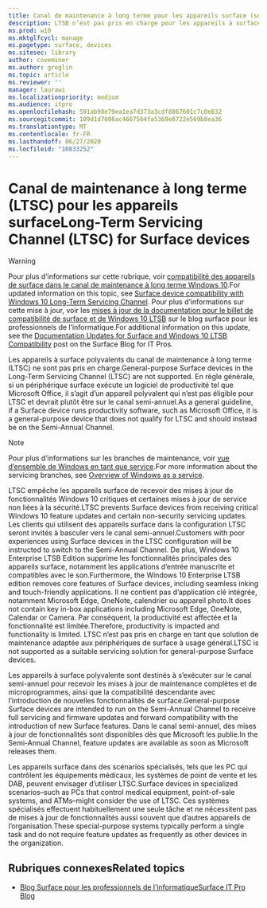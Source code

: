 ```yaml
---
title: Canal de maintenance à long terme pour les appareils surface (surface)
description: LTSB n’est pas pris en charge pour les appareils à surface polyvalents et doit être utilisé uniquement pour les appareils spécialisés.
ms.prod: w10
ms.mktglfcycl: manage
ms.pagetype: surface, devices
ms.sitesec: library
author: coveminer
ms.author: greglin
ms.topic: article
ms.reviewer: ''
manager: laurawi
ms.localizationpriority: medium
ms.audience: itpro
ms.openlocfilehash: 591ab98e79ea1ea7d373a3cdf8867601c7c0e832
ms.sourcegitcommit: 109d1d7608ac4667564fa5369e8722e569b8ea36
ms.translationtype: MT
ms.contentlocale: fr-FR
ms.lasthandoff: 06/27/2020
ms.locfileid: "10833252"
---
```

# <span data-ttu-id="09916-103">Canal de maintenance à long terme (LTSC) pour les appareils surface</span><span class="sxs-lookup"><span data-stu-id="09916-103">Long-Term Servicing Channel (LTSC) for Surface devices</span></span>

>[!WARNING]
><span data-ttu-id="09916-104">Pour plus d’informations sur cette rubrique, voir [compatibilité des appareils de surface dans le canal de maintenance à long terme Windows 10](surface-device-compatibility-with-windows-10-ltsc.md).</span><span class="sxs-lookup"><span data-stu-id="09916-104">For updated information on this topic, see [Surface device compatibility with Windows 10 Long-Term Servicing Channel](surface-device-compatibility-with-windows-10-ltsc.md).</span></span> <span data-ttu-id="09916-105">Pour plus d’informations sur cette mise à jour, voir les [mises à jour de la documentation pour le billet de compatibilité de surface et de Windows 10 LTSB](https://blogs.technet.microsoft.com/surface/2017/04/11/documentation-updates-for-surface-and-windows-10-ltsb-compatibility) sur le blog surface pour les professionnels de l’informatique.</span><span class="sxs-lookup"><span data-stu-id="09916-105">For additional information on this update, see the [Documentation Updates for Surface and Windows 10 LTSB Compatibility](https://blogs.technet.microsoft.com/surface/2017/04/11/documentation-updates-for-surface-and-windows-10-ltsb-compatibility) post on the Surface Blog for IT Pros.</span></span>

<span data-ttu-id="09916-106">Les appareils à surface polyvalents du canal de maintenance à long terme (LTSC) ne sont pas pris en charge.</span><span class="sxs-lookup"><span data-stu-id="09916-106">General-purpose Surface devices in the Long-Term Servicing Channel (LTSC) are not supported.</span></span> <span data-ttu-id="09916-107">En règle générale, si un périphérique surface exécute un logiciel de productivité tel que Microsoft Office, il s’agit d’un appareil polyvalent qui n’est pas éligible pour LTSC et devrait plutôt être sur le canal semi-annuel.</span><span class="sxs-lookup"><span data-stu-id="09916-107">As a general guideline, if a Surface device runs productivity software, such as Microsoft Office, it is a general-purpose device that does not qualify for LTSC and should instead be on the Semi-Annual Channel.</span></span> 

>[!NOTE]
><span data-ttu-id="09916-108">Pour plus d’informations sur les branches de maintenance, voir [vue d’ensemble de Windows en tant que service](https://technet.microsoft.com/itpro/windows/manage/waas-overview).</span><span class="sxs-lookup"><span data-stu-id="09916-108">For more information about the servicing branches, see [Overview of Windows as a service](https://technet.microsoft.com/itpro/windows/manage/waas-overview).</span></span>

<span data-ttu-id="09916-109">LTSC empêche les appareils surface de recevoir des mises à jour de fonctionnalités Windows 10 critiques et certaines mises à jour de service non liées à la sécurité.</span><span class="sxs-lookup"><span data-stu-id="09916-109">LTSC prevents Surface devices from receiving critical Windows 10 feature updates and certain non-security servicing updates.</span></span> <span data-ttu-id="09916-110">Les clients qui utilisent des appareils surface dans la configuration LTSC seront invités à basculer vers le canal semi-annuel.</span><span class="sxs-lookup"><span data-stu-id="09916-110">Customers with poor experiences using Surface devices in the LTSC configuration will be instructed to switch to the Semi-Annual Channel.</span></span> <span data-ttu-id="09916-111">De plus, Windows 10 Enterprise LTSB Edition supprime les fonctionnalités principales des appareils surface, notamment les applications d’entrée manuscrite et compatibles avec le son.</span><span class="sxs-lookup"><span data-stu-id="09916-111">Furthermore, the Windows 10 Enterprise LTSB edition removes core features of Surface devices, including seamless inking and touch-friendly applications.</span></span> <span data-ttu-id="09916-112">Il ne contient pas d’application clé intégrée, notamment Microsoft Edge, OneNote, calendrier ou appareil photo.</span><span class="sxs-lookup"><span data-stu-id="09916-112">It does not contain key in-box applications including Microsoft Edge, OneNote, Calendar or Camera.</span></span> <span data-ttu-id="09916-113">Par conséquent, la productivité est affectée et la fonctionnalité est limitée.</span><span class="sxs-lookup"><span data-stu-id="09916-113">Therefore, productivity is impacted and functionality is limited.</span></span> <span data-ttu-id="09916-114">LTSC n’est pas pris en charge en tant que solution de maintenance adaptée aux périphériques de surface à usage général.</span><span class="sxs-lookup"><span data-stu-id="09916-114">LTSC is not supported as a suitable servicing solution for general-purpose Surface devices.</span></span> 

<span data-ttu-id="09916-115">Les appareils à surface polyvalente sont destinés à s’exécuter sur le canal semi-annuel pour recevoir les mises à jour de maintenance complètes et de microprogrammes, ainsi que la compatibilité descendante avec l’introduction de nouvelles fonctionnalités de surface.</span><span class="sxs-lookup"><span data-stu-id="09916-115">General-purpose Surface devices are intended to run on the Semi-Annual Channel to receive full servicing and firmware updates and forward compatibility with the introduction of new Surface features.</span></span> <span data-ttu-id="09916-116">Dans le canal semi-annuel, des mises à jour de fonctionnalités sont disponibles dès que Microsoft les publie.</span><span class="sxs-lookup"><span data-stu-id="09916-116">In the Semi-Annual Channel, feature updates are available as soon as Microsoft releases them.</span></span>

<span data-ttu-id="09916-117">Les appareils surface dans des scénarios spécialisés, tels que les PC qui contrôlent les équipements médicaux, les systèmes de point de vente et les DAB, peuvent envisager d’utiliser LTSC.</span><span class="sxs-lookup"><span data-stu-id="09916-117">Surface devices in specialized scenarios–such as PCs that control medical equipment, point-of-sale systems, and ATMs–might consider the use of LTSC.</span></span> <span data-ttu-id="09916-118">Ces systèmes spécialisés effectuent habituellement une seule tâche et ne nécessitent pas de mises à jour de fonctionnalités aussi souvent que d’autres appareils de l’organisation.</span><span class="sxs-lookup"><span data-stu-id="09916-118">These special-purpose systems typically perform a single task and do not require feature updates as frequently as other devices in the organization.</span></span> 

## <span data-ttu-id="09916-119">Rubriques connexes</span><span class="sxs-lookup"><span data-stu-id="09916-119">Related topics</span></span>

- [<span data-ttu-id="09916-120">Blog Surface pour les professionnels de l’informatique</span><span class="sxs-lookup"><span data-stu-id="09916-120">Surface IT Pro Blog</span></span>](https://techcommunity.microsoft.com/t5/Surface-IT-Pro-Blog/bg-p/SurfaceITPro)

